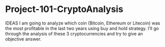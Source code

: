 # Project-101-CryptoAnalysis


IDEAS
I am going to analyze which coin (Bitcoin, Ethereum or Litecoin) was the most profitable in the last two years using buy and hold strategy. 
I’ll go through the analysis of these 3 cryptocurrencies and try to give an objective answer.

